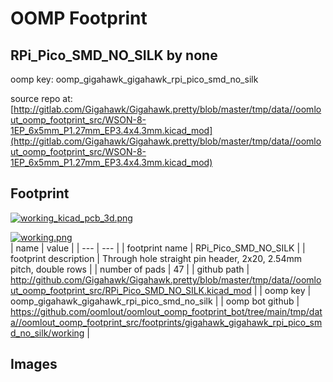 # OOMP Footprint  
## RPi_Pico_SMD_NO_SILK  by none  
  
oomp key: oomp_gigahawk_gigahawk_rpi_pico_smd_no_silk  
  
source repo at: [http://gitlab.com/Gigahawk/Gigahawk.pretty/blob/master/tmp/data//oomlout_oomp_footprint_src/WSON-8-1EP_6x5mm_P1.27mm_EP3.4x4.3mm.kicad_mod](http://gitlab.com/Gigahawk/Gigahawk.pretty/blob/master/tmp/data//oomlout_oomp_footprint_src/WSON-8-1EP_6x5mm_P1.27mm_EP3.4x4.3mm.kicad_mod)  
## Footprint  
  
[![working_kicad_pcb_3d.png](working_kicad_pcb_3d_600.png)](working_kicad_pcb_3d.png)  
  
[![working.png](working_600.png)](working.png)  
| name | value | 
| --- | --- | 
| footprint name | RPi_Pico_SMD_NO_SILK | 
| footprint description | Through hole straight pin header, 2x20, 2.54mm pitch, double rows | 
| number of pads | 47 | 
| github path | http://github.com/Gigahawk/Gigahawk.pretty/blob/master/tmp/data//oomlout_oomp_footprint_src/RPi_Pico_SMD_NO_SILK.kicad_mod | 
| oomp key | oomp_gigahawk_gigahawk_rpi_pico_smd_no_silk | 
| oomp bot github | https://github.com/oomlout/oomlout_oomp_footprint_bot/tree/main/tmp/data//oomlout_oomp_footprint_src/footprints/gigahawk_gigahawk_rpi_pico_smd_no_silk/working | 
## Images  

